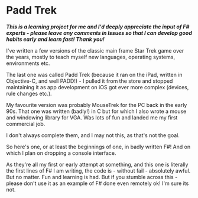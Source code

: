 # Padd Trek

**_This is a learning project for me and I'd deeply appreciate the input of F# experts - please leave any comments in Issues so that I can develop good habits early and learn fast! Thank you!_**

I've written a few versions of the classic main frame Star Trek game over the years, mostly to teach myself new languages, operating systems, environments etc.

The last one was called Padd Trek (because it ran on the iPad, written in Objective-C, and well PADD!) - I pulled it from the store and stopped maintaining it as app development on iOS got ever more complex (devices, rule changes etc.).

My favourite version was probably MouseTrek for the PC back in the early 90s. That one was written (badly!) in C but for which I also wrote a mouse and windowing library for VGA. Was lots of fun and landed me my first commercial job.

I don't always complete them, and I may not this, as that's not the goal.

So here's one, or at least the beginnings of one, in badly written F#! And on which I plan on dropping a console interface.

As they're all my first or early attempt at something, and this one is literally the first lines of F# I am writing, the code is - without fail - absolutely awful. But no matter. Fun and learning is had. But if you stumble across this - please don't use it as an example of F# done even remotely ok! I'm sure its not.
